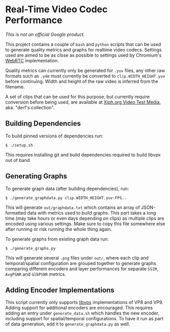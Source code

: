 # Real-Time Video Codec Performance

_This is not an official Google product._

This project contains a couple of `bash` and `python` scripts  that can be used
to generate quality metrics and graphs for realtime video codecs. Settings used
are aimed to be as close as possible to settings used by Chromium's
[WebRTC](https://code.webrtc.org) implementation.

Quality metrics can currently only be generated for `.yuv` files, any other raw
formats such as `.y4m` must currently be converted to `clip.WIDTH_HEIGHT.yuv`
before continuing. Width and height of the raw video is inferred from the
filename.

A set of clips that can be used for this purpose, but currently require
conversion before being used, are available at
[Xiph.org Video Test Media](https://media.xiph.org/video/derf/), aka. "derf's
collection".


## Building Dependencies

To build pinned versions of dependencies run:

    $ ./setup.sh

This requires installing git and build dependencies required to build libvpx out
of band.


## Generating Graphs

To generate graph data (after building dependencies), run:

    $ ./generate_graphdata.py clip.WIDTH_HEIGHT.yuv:FPS..

This will generate `out/graphdata.txt` which contains an array of JSON-formatted
data with metrics used to build graphs. This part takes a long time (may take
hours or even days depending on clips) as multiple clips are encoded using
various settings. Make sure to copy this file somewhere else after running or
risk running the whole thing again.

To generate graphs from existing graph data run:

    $ ./generate_graphs.py

This will generate several `.png` files under `out/`, where each clip and
temporal/spatial configuration are grouped together to generate graphs comparing
different encoders and layer performances for separate `SSIM`, `AvgPSNR` and
`GlbPSNR` metrics.


## Adding Encoder Implementations

This script currently only supports [libvpx](https://www.webmproject.org/code/)
implementations of VP8 and VP9. Adding support for additional encoders are
encouraged. This requires adding an entry under `generate_data.sh` which handles
the new encoder, including support for spatial/temporal configurations. To have
it run as part of data generation, add it to `generate_graphdata.py` as well.
